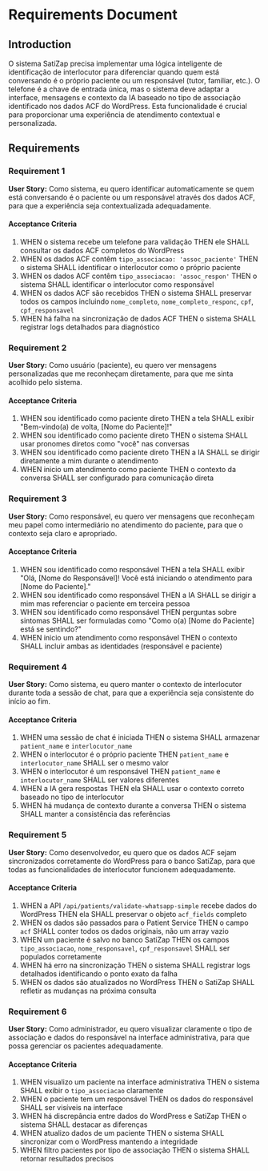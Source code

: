 # Requirements Document

## Introduction

O sistema SatiZap precisa implementar uma lógica inteligente de identificação de interlocutor para diferenciar quando quem está conversando é o próprio paciente ou um responsável (tutor, familiar, etc.). O telefone é a chave de entrada única, mas o sistema deve adaptar a interface, mensagens e contexto da IA baseado no tipo de associação identificado nos dados ACF do WordPress. Esta funcionalidade é crucial para proporcionar uma experiência de atendimento contextual e personalizada.

## Requirements

### Requirement 1

**User Story:** Como sistema, eu quero identificar automaticamente se quem está conversando é o paciente ou um responsável através dos dados ACF, para que a experiência seja contextualizada adequadamente.

#### Acceptance Criteria

1. WHEN o sistema recebe um telefone para validação THEN ele SHALL consultar os dados ACF completos do WordPress
2. WHEN os dados ACF contêm `tipo_associacao: 'assoc_paciente'` THEN o sistema SHALL identificar o interlocutor como o próprio paciente
3. WHEN os dados ACF contêm `tipo_associacao: 'assoc_respon'` THEN o sistema SHALL identificar o interlocutor como responsável
4. WHEN os dados ACF são recebidos THEN o sistema SHALL preservar todos os campos incluindo `nome_completo`, `nome_completo_responc`, `cpf`, `cpf_responsavel`
5. WHEN há falha na sincronização de dados ACF THEN o sistema SHALL registrar logs detalhados para diagnóstico

### Requirement 2

**User Story:** Como usuário (paciente), eu quero ver mensagens personalizadas que me reconheçam diretamente, para que me sinta acolhido pelo sistema.

#### Acceptance Criteria

1. WHEN sou identificado como paciente direto THEN a tela SHALL exibir "Bem-vindo(a) de volta, [Nome do Paciente]!"
2. WHEN sou identificado como paciente direto THEN o sistema SHALL usar pronomes diretos como "você" nas conversas
3. WHEN sou identificado como paciente direto THEN a IA SHALL se dirigir diretamente a mim durante o atendimento
4. WHEN inicio um atendimento como paciente THEN o contexto da conversa SHALL ser configurado para comunicação direta

### Requirement 3

**User Story:** Como responsável, eu quero ver mensagens que reconheçam meu papel como intermediário no atendimento do paciente, para que o contexto seja claro e apropriado.

#### Acceptance Criteria

1. WHEN sou identificado como responsável THEN a tela SHALL exibir "Olá, [Nome do Responsável]! Você está iniciando o atendimento para [Nome do Paciente]."
2. WHEN sou identificado como responsável THEN a IA SHALL se dirigir a mim mas referenciar o paciente em terceira pessoa
3. WHEN sou identificado como responsável THEN perguntas sobre sintomas SHALL ser formuladas como "Como o(a) [Nome do Paciente] está se sentindo?"
4. WHEN inicio um atendimento como responsável THEN o contexto SHALL incluir ambas as identidades (responsável e paciente)

### Requirement 4

**User Story:** Como sistema, eu quero manter o contexto de interlocutor durante toda a sessão de chat, para que a experiência seja consistente do início ao fim.

#### Acceptance Criteria

1. WHEN uma sessão de chat é iniciada THEN o sistema SHALL armazenar `patient_name` e `interlocutor_name`
2. WHEN o interlocutor é o próprio paciente THEN `patient_name` e `interlocutor_name` SHALL ser o mesmo valor
3. WHEN o interlocutor é um responsável THEN `patient_name` e `interlocutor_name` SHALL ser valores diferentes
4. WHEN a IA gera respostas THEN ela SHALL usar o contexto correto baseado no tipo de interlocutor
5. WHEN há mudança de contexto durante a conversa THEN o sistema SHALL manter a consistência das referências

### Requirement 5

**User Story:** Como desenvolvedor, eu quero que os dados ACF sejam sincronizados corretamente do WordPress para o banco SatiZap, para que todas as funcionalidades de interlocutor funcionem adequadamente.

#### Acceptance Criteria

1. WHEN a API `/api/patients/validate-whatsapp-simple` recebe dados do WordPress THEN ela SHALL preservar o objeto `acf_fields` completo
2. WHEN os dados são passados para o Patient Service THEN o campo `acf` SHALL conter todos os dados originais, não um array vazio
3. WHEN um paciente é salvo no banco SatiZap THEN os campos `tipo_associacao`, `nome_responsavel`, `cpf_responsavel` SHALL ser populados corretamente
4. WHEN há erro na sincronização THEN o sistema SHALL registrar logs detalhados identificando o ponto exato da falha
5. WHEN os dados são atualizados no WordPress THEN o SatiZap SHALL refletir as mudanças na próxima consulta

### Requirement 6

**User Story:** Como administrador, eu quero visualizar claramente o tipo de associação e dados do responsável na interface administrativa, para que possa gerenciar os pacientes adequadamente.

#### Acceptance Criteria

1. WHEN visualizo um paciente na interface administrativa THEN o sistema SHALL exibir o `tipo_associacao` claramente
2. WHEN o paciente tem um responsável THEN os dados do responsável SHALL ser visíveis na interface
3. WHEN há discrepância entre dados do WordPress e SatiZap THEN o sistema SHALL destacar as diferenças
4. WHEN atualizo dados de um paciente THEN o sistema SHALL sincronizar com o WordPress mantendo a integridade
5. WHEN filtro pacientes por tipo de associação THEN o sistema SHALL retornar resultados precisos